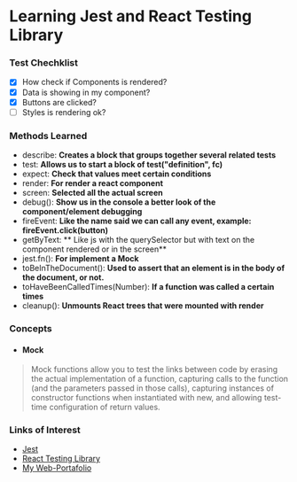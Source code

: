 # Learning Jest and React Testing Library

### Test Chechklist
- [x] How check if Components is rendered?
- [x] Data is showing in my component?
- [x] Buttons are clicked?
- [ ] Styles is rendering ok?

### Methods Learned
- describe:  **Creates a block that groups together several related tests**
- test: **Allows us to start a block of test("definition", fc)**
- expect: **Check that values meet certain conditions**
- render: **For render a react component**
- screen: **Selected all the actual screen**
- debug(): **Show us in the console a better look of the component/element debugging**
- fireEvent: **Like the name said we can call any event, example: fireEvent.click(button)**
- getByText: ** Like js with the querySelector but with text on the component rendered or in the screen**
- jest.fn(): **For implement a Mock**
- toBeInTheDocument(): **Used to assert that an element is in the body of the document, or not.**
- toHaveBeenCalledTimes(Number): **If a function was called a certain times**
- cleanup(): **Unmounts React trees that were mounted with render**


### Concepts
- #### Mock
 >Mock functions allow you to test the links between code by erasing the actual implementation of a function, capturing calls to the function (and the parameters passed in those calls), capturing instances of constructor functions when instantiated with new, and allowing test-time configuration of return values.

### Links of Interest
- [Jest](https://jestjs.io/)
- [React Testing Library](https://testing-library.com/docs/react-testing-library/intro)
- [My Web-Portafolio](https://jdluis.com/)

